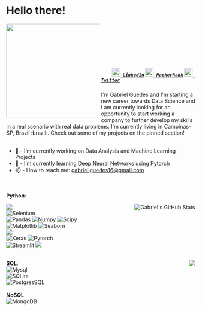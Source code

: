 # Hello there!
<img align = "left" src="https://media4.giphy.com/media/xTiIzJSKB4l7xTouE8/giphy.gif?cid=ecf05e47bvstufr8gnn94iqqxsjd4wx4tnsep1le0omh5h76&rid=giphy.gif&ct=g" width="250px"/>
<br><br><br>
<br><br>
<h5 align="left">
  <code>
    <a href="https://www.linkedin.com/in/gabriel-guedes-6b557785/" title="LinkedIn"><img width="22" src="https://github.com/zumrudu-anka/zumrudu-anka/blob/master/images/linkedin.svg"> LinkedIn</a></code>
  <code><a href="https://www.hackerrank.com/gabriellguedes16" title="HackerRank Profile"><img width="22" src="https://github.com/zumrudu-anka/zumrudu-anka/blob/master/images/hackerrank.png"> HackerRank</a></code>
  <code><a href="https://twitter.com/GrabielGuedes" title="Twitter"><img width="22" src="https://user-images.githubusercontent.com/75858458/163425318-d13884d9-3796-4c77-8016-59f714ae5af1.png"> Twitter</a></code>
</h5>
I'm Gabriel Guedes and I'm starting a new career towards Data Science and I am currently looking for an opportunity to start working a company to further develop my skills in a real scenario with real data problems. I'm currently living in Campinas-SP, Brazil :brazil:. Check out some of my projects on the pinned section!
<br><br>

- 🔭 - I’m currently working on Data Analysis and Machine Learning Projects 
- 🌱 - I’m currently learning Deep Neural Networks using Pytorch
- 📫 - How to reach me: gabriellguedes16@gmail.com

<br>
  
 **Python**:<br>
 
   <img align="right" src="https://github-readme-stats.vercel.app/api?username=GabrielG16&&show_icons=true&theme=tokyonight&line_height=27&v=5" alt="Gabriel's GitHub Stats" />
   
  <img src="https://img.shields.io/badge/-Python%203-black?style=flat&logo=python&logoColor=white"><br> 
  ![Selenium](https://img.shields.io/badge/-Selenium-663300?style=flat&logo=selenium&logoColor=white)<br>
  ![Pandas](https://img.shields.io/badge/-Pandas-150458?style=flat&logo=Pandas)
  ![Numpy](https://img.shields.io/badge/-Numpy%20-orange?style=flat&logo=numpy&logoColor=white)
  ![Scipy](https://img.shields.io/badge/-Scipy-blue?style=flat&logo=Scipy&logoColor=white) <br>
  ![Matplotlib](https://img.shields.io/badge/-Matplotlib-FF0000?style=flat&logo=Matplotlib&logoColor=white)
  ![Seaborn](https://img.shields.io/badge/-Seaborn%20-D00000?style=flat) <br>
  <img src="https://img.shields.io/badge/-Machine%20Learning-102230?style=flat&logo=scikitlearn&logoColor=white"><br>
  ![Keras](https://img.shields.io/badge/-Keras-0000FF?style=flat&logo=tensorflow&logoColor=white)
  ![Pytorch](https://img.shields.io/badge/-Pytorch-0000FF?style=flat&logo=pytorch&logoColor=white)<br>
  ![Streamlit](https://img.shields.io/badge/-Streamlit-0d7963?style=flat&logo=streamlit&logoColor=white)
  <img src="https://img.shields.io/badge/-Flask-0d7963?style=flat&logo=flask&logoColor=white"> 
  
   <a align = "right" href="https://github.com/GabrielG16"><br>
  <img align="right" src="https://github-readme-stats.vercel.app/api/top-langs/?username=GabrielG16&theme=tokyonight&hide=glsl,python" />
</a>
 **SQL**:<br>
 ![Mysql](https://img.shields.io/badge/-MySQL-999900?style=flat&logo=mysql&logoColor=white) <br>
 ![SQLite](https://img.shields.io/badge/-SQLite-999900?style=flat&logo=sqlite&logoColor=white) <br>
 ![PostgresSQL](https://img.shields.io/badge/-PostgresSQL-999900?style=flat&logo=postgresql&logoColor=white) <br><br>
**NoSQL**<br>
 ![MongoDB](https://img.shields.io/badge/-MongoDB-006600?style=flat&logo=mongodb&logoColor=white) <br>

<!--
**GabrielG16/GabrielG16** is a ✨ _special_ ✨ repository because its `README.md` (this file) appears on your GitHub profile.

Here are some ideas to get you started:

- 🔭 I’m currently working on ...
- 🌱 I’m currently learning ...
- 👯 I’m looking to collaborate on ...
- 🤔 I’m looking for help with ...
- 💬 Ask me about ...
- 📫 How to reach me: ...
- 😄 Pronouns: ...
- ⚡ Fun fact: ...
-->
